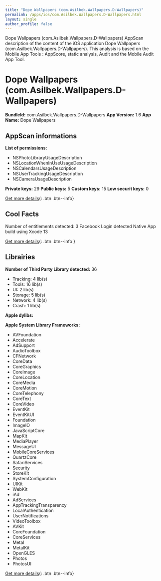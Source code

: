 ```yaml
---
title: "Dope Wallpapers (com.Asilbek.Wallpapers.D-Wallpapers)"
permalink: /apps/ios/com.Asilbek.Wallpapers.D-Wallpapers.html
layout: single
author_profile: false
---
```

Dope Wallpapers (com.Asilbek.Wallpapers.D-Wallpapers) AppScan description of the content of the iOS application Dope Wallpapers (com.Asilbek.Wallpapers.D-Wallpapers). This analysis is based on the Mobile App Tools : AppScore, static analysis, Audit and the Mobile Audit App Tool.

# Dope Wallpapers (com.Asilbek.Wallpapers.D-Wallpapers)

**BundleId:** com.Asilbek.Wallpapers.D-Wallpapers
**App Version:** 1.6
**App Name:** Dope Wallpapers


## AppScan informations 

**List of permissions:** 
- NSPhotoLibraryUsageDescription
- NSLocationWhenInUseUsageDescription
- NSCalendarsUsageDescription
- NSUserTrackingUsageDescription
- NSCameraUsageDescription
  
  
**Private keys:** 29
**Public keys:** 5
**Custom keys:** 15
**Low securit keys:** 0
  
[Get more details](/pricing.html){: .btn .btn--info}

## Cool Facts

Number of entitlements detected: 3
Facebook Login detected
Native App
build using Xcode 13
  
[Get more details](/pricing.html){: .btn .btn--info }

## Librairies 
**Number of Third Party Library detected:** 36
- Tracking: 4 lib(s)
- Tools: 16 lib(s)
- UI: 2 lib(s)
- Storage: 5 lib(s)
- Network: 4 lib(s)
- Crash: 1 lib(s)


**Apple dylibs:**


**Apple System Library Frameworks:**
- AVFoundation
- Accelerate
- AdSupport
- AudioToolbox
- CFNetwork
- CoreData
- CoreGraphics
- CoreImage
- CoreLocation
- CoreMedia
- CoreMotion
- CoreTelephony
- CoreText
- CoreVideo
- EventKit
- EventKitUI
- Foundation
- ImageIO
- JavaScriptCore
- MapKit
- MediaPlayer
- MessageUI
- MobileCoreServices
- QuartzCore
- SafariServices
- Security
- StoreKit
- SystemConfiguration
- UIKit
- WebKit
- iAd
- AdServices
- AppTrackingTransparency
- LocalAuthentication
- UserNotifications
- VideoToolbox
- AVKit
- CoreFoundation
- CoreServices
- Metal
- MetalKit
- OpenGLES
- Photos
- PhotosUI


  
[Get more details](/pricing.html){: .btn .btn--info}

